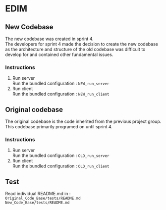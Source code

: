 # EDIM
## New Codebase
The new codebase was created in sprint 4. </br>
The developers for sprint 4 made the decision to create the new codebase as the architecture and structure of the old codebase  was difficult to develop for and contained other fundamental issues.

### Instructions
1. Run server </br>
   Run the bundled configuration : ```NEW_run_server```</br>
2. Run client </br>
   Run the bundled configuration : ```NEW_run_client```</br>

## Original codebase
The original codebase is the code inherited from the previous project group. </br>
This codebase primarily programed on until sprint 4.

### Instructions
1. Run server </br>
Run the bundled configuration : ```OLD_run_server```</br>
2. Run client </br>
Run the bundled configuration : ```OLD_run_client```</br>

## Test
Read individual README.md in :</br>
```Original_Code_Base/tests/README.md``` </br>
```New_Code_Base/tests/README.md```
